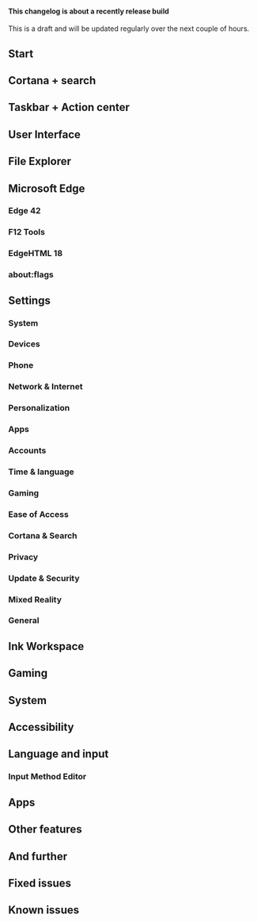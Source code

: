 <div class="alert alert-warning text-center">
    <h4 class="alert-heading"><i class="fal fa-fw fa-exclamation-triangle"></i> This changelog is about a recently release build</h4>
    This is a draft and will be updated regularly over the next couple of hours.
</div>

## Start

## Cortana + search

## Taskbar + Action center

## User Interface

## File Explorer

## Microsoft Edge
### Edge 42

### F12 Tools

### EdgeHTML 18

### about:flags

## Settings
### System

### Devices

### Phone

### Network & Internet

### Personalization

### Apps

### Accounts

### Time & language

### Gaming

### Ease of Access

### Cortana & Search

### Privacy

### Update & Security

### Mixed Reality

### General

## Ink Workspace

## Gaming

## System

## Accessibility

## Language and input
### Input Method Editor

## Apps

## Other features

## And further

## Fixed issues

## Known issues